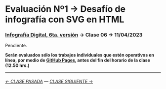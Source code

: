 # Evaluación Nº1 → Desafío de infografía con SVG en HTML

### [Infografía Digital, 6ta. versión](https://github.com/profesorfaco/dno075-2023-1#readme) → Clase 06 → 11/04/2023

Pendiente.

**Serán evaluados sólo los trabajos individuales que estén operativos en línea, por medio de [GitHub Pages](https://docs.github.com/es/pages/getting-started-with-github-pages/configuring-a-publishing-source-for-your-github-pages-site), antes del fin del horario de la clase (12.50 hrs.)** 

- - - - - - - -

###### [← CLASE PASADA](https://github.com/profesorfaco/dno075-2023-1/tree/main/clase-05) — [CLASE SIGUIENTE →](https://github.com/profesorfaco/dno075-2023-1/tree/main/clase-07) 

